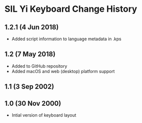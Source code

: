 SIL Yi Keyboard Change History
=======================

1.2.1 (4 Jun 2018)
------------------
* Added script information to language metadata in .kps

1.2 (7 May 2018)
-----------------
* Added to GitHub repository
* Added macOS and web (desktop) platform support

1.1 (3 Sep 2002)
-----------------

1.0 (30 Nov 2000)
-----------------
* Intial version of keyboard layout
